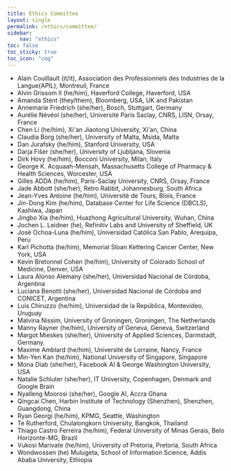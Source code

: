 ```yaml
---
title: Ethics Committee
layout: single
permalink: /ethics/committee/
sidebar:
    nav: "ethics"
toc: false
toc_sticky: true
toc_icon: "cog"
---
```

- Alain Couillault (it/it), Association des Professionnels des Industries de la Langue(APIL), Montreuil, France
- Alvin Grissom II (he/him), Haverford College, Haverford, USA
- Amanda Stent  (they/them), Bloomberg, USA, UK and Pakistan
- Annemarie Friedrich (she/her), Bosch, Stuttgart, Germany
- Aurélie Névéol (she/her), Université Paris Saclay, CNRS, LISN, Orsay, France
- Chen Li (he/him), Xi'an Jiaotong University, Xi'an, China
- Claudia Borg (she/her), University of Malta, Msida, Malta
- Dan Jurafsky (he/him), Stanford University, USA
- Darja Fišer (she/her), University of Ljubljana, Slovenia
- Dirk Hovy (he/him), Bocconi University, Milan, Italy
- George K. Acquaah-Mensah, Massachusetts College of Pharmacy & Health Sciences, Worcester, USA
- Gilles ADDA (he/him), Paris-Saclay University, CNRS, Orsay, France
- Jade Abbott (she/her), Retro Rabbit, Johannesburg, South Africa
- Jean-Yves Antoine (he/him), Université de Tours, Blois, France
- Jin-Dong Kim (he/him), Database Center for Life Science (DBCLS), Kashiwa, Japan
- Jingbo Xia (he/him), Huazhong Agricultural University, Wuhan, China
- Jochen L. Leidner (he), Refinitiv Labs and University of Sheffield, UK
- José Ochoa-Luna (he/him), Universidad Católica San Pablo, Arequipa, Peru
- Karl Pichotta (he/him), Memorial Sloan Kettering Cancer Center, New York, USA
- Kevin Bretonnel Cohen (he/him), University of Colorado School of Medicine, Denver, USA
- Laura Alonso Alemany (she/her), Universidad Nacional de Córdoba, Argentina
- Luciana Benotti (she/her), Universidad Nacional de Córdoba and CONICET, Argentina
- Luis Chiruzzo (he/him), Universidad de la República, Montevideo, Uruguay
- Malvina Nissim, University of Groningen, Groningen, The Netherlands
- Manny Rayner (he/him), University of Geneva, Geneva, Switzerland
- Margot Mieskes (she/her), University of Applied Sciences, Darmstadt, Germany.
- Maxime Amblard (he/him), Université de Lorraine, Nancy, France
- Min-Yen Kan (he/him), National University of Singapore, Singapore
- Mona Diab (she/her), Facebook AI & George Washington University, USA
- Natalie Schluter (she/her), IT University, Copenhagen, Denmark and Google Brain
- Nyalleng Moorosi (she/her), Google AI, Accra Ghana
- Qingcai Chen, Harbin Institute of Technology (Shenzhen), Shenzhen, Guangdong, China
- Ryan Georgi (he/him), KPMG, Seattle, Washington
- Te Rutherford, Chulalongkorn University, Bangkok, Thailand
- Thiago Castro Ferreira (he/him), Federal University of Minas Gerais, Belo Horizonte-MG, Brazil
- Vukosi Marivate (he/him), University of Pretoria, Pretoria, South Africa
- Wondwossen (he) Mulugeta, School of Information Science, Addis Ababa University, Ethiopia

